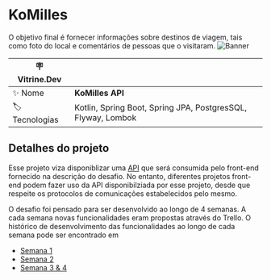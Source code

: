 # KoMilles

O objetivo final é fornecer informações sobre destinos de viagem, tais como foto do local e comentários de pessoas que o visitaram.
![Banner](https://github.com/ocartaxo/komilles/assets/23222759/9231382f-f1dd-4046-8c75-3d72264af76f#vitrinedev)



| :placard: Vitrine.Dev |     |
| -------------  | --- |
| :sparkles: Nome        | **KoMilles API**
| :label: Tecnologias | Kotlin, Spring Boot, Spring JPA, PostgresSQL, Flyway, Lombok

## Detalhes do projeto

Esse projeto viza disponiblizar uma [API](https://pt.wikipedia.org/wiki/Interface_de_programa%C3%A7%C3%A3o_de_aplica%C3%A7%C3%B5es)
que será consumida pelo front-end fornecido na descrição do desafio. No entanto, diferentes projetos front-end podem fazer
uso da API disponibilziada por esse projeto, desde que respeite os protocolos de comunicações estabelecidos pelo mesmo.


O desafio foi pensado para ser desenvolvido ao longo de 4 semanas. A cada semana novas funcionalidades eram propostas
através do Trello. O histórico de desenvolvimento das funcionalidades ao longo de cada semana pode ser encontrado em

- [Semana 1](https://github.com/ocartaxo/komilles/commits/week1)
- [Semana 2](https://github.com/ocartaxo/komilles/commits/week2)
- [Semana 3 & 4](https://github.com/ocartaxo/komilles/commits/week3)
